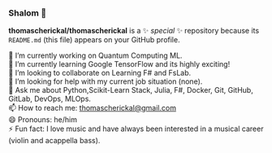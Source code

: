 ### Shalom 👋


**thomascherickal/thomascherickal** is a ✨ _special_ ✨ repository because its `README.md` (this file) appears on your GitHub profile.

🔭 I’m currently working on Quantum Computing ML. <br>
🌱 I’m currently learning Google TensorFlow and its highly exciting! <br>
👯 I’m looking to collaborate on Learning F# and FsLab. <br>
🤔 I’m looking for help with my current job situation (none). <br>
💬 Ask me about Python,Scikit-Learn Stack, Julia, F#, Docker, Git, GitHub, GitLab, DevOps, MLOps. <br>
📫 How to reach me: thomascherickal@gmail.com <br>
😄 Pronouns: he/him <br>
⚡  Fun fact: I love music and have always been interested in a musical career (violin and acappella bass). <br> 


